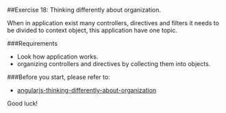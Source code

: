 ##Exercise 18: Thinking differently about organization.

When in application exist many controllers, directives and filters it needs to be divided to context object, this application have one topic.

###Requirements
  * Look how application works.
  * organizing controllers and directives by collecting them into objects.

###Before you start, please refer to:
 * [angularjs-thinking-differently-about-organization](https://egghead.io/lessons/angularjs-thinking-differently-about-organization)


Good luck!
